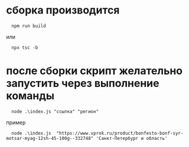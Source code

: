 # сборка производится

      npm run build

или

      npx tsc -b

# после сборки скрипт желательно запустить через выполнение команды

      node .\index.js "ссылка" "регион"

пример

      node .\index.js  "https://www.vprok.ru/product/bonfesto-bonf-syr-motsar-myag-12sh-45-100g--332748" 'Санкт-Петербург и область'
